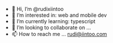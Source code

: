 - 👋 Hi, I’m @rudixiintoo
- 👀 I’m interested in: web and mobile dev
- 🌱 I’m currently learning: typescript
- 💞️ I’m looking to collaborate on ...
- 📫 How to reach me ...
rudi@iintoo.com

<!---
rudixiintoo/rudixiintoo is a ✨ special ✨ repository because its `README.md` (this file) appears on your GitHub profile.
You can click the Preview link to take a look at your changes.
--->
